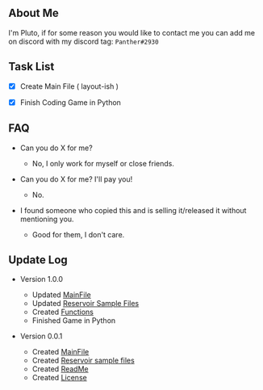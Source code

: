 ## About Me
I'm Pluto, if for some reason you would like to contact me you can add me on discord with my discord tag: ```Panther#2930```

## Task List
- [x] Create Main File ( layout-ish )
- [x] Finish Coding Game in Python


## FAQ
- Can you do X for me?
  - No, I only work for myself or close friends.

- Can you do X for me? I'll pay you!
  - No.

- I found someone who copied this and is selling it/released it without mentioning you.
  -  Good for them, I don't care.

## Update Log
- Version 1.0.0
  - Updated [MainFile](./LuckyUnicorn.py)
  - Updated [Reservoir Sample Files](./ReservoirFiles)
  - Created [Functions](./Functions)
  - Finished Game in Python 
  
- Version 0.0.1
  - Created [MainFile](./LuckyUnicorn.py)
  - Created [Reservoir sample files](./ReservoirFiles)
  - Created [ReadMe](README.md)
  - Created [License](LICENSE)
